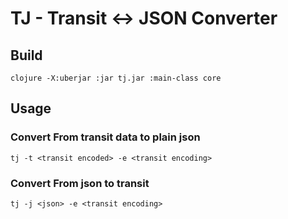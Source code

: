 # TJ - Transit <-> JSON Converter

## Build
```shell 
clojure -X:uberjar :jar tj.jar :main-class core
```

## Usage
### Convert From transit data to plain json
```shell
tj -t <transit encoded> -e <transit encoding>
```

### Convert From json to transit
```shell
tj -j <json> -e <transit encoding>
```
